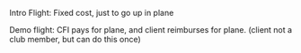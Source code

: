 Intro Flight: Fixed cost, just to go up in plane

Demo flight: CFI pays for plane, and client reimburses for plane. (client not a club member, but can do this once)